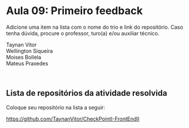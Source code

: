 # Aula 09: Primeiro feedback

Adicione uma item na lista com o nome do trio e link do repositório. Caso tenha dúvida, procure o professor, turo(a) e/ou auxiliar técnico.

Taynan Vitor 
<br>
Wellington Siqueira 
<br>
Moises Bollela 
<br>
Mateus Praxedes 

<br>

## Lista de repositórios da atividade resolvida

Coloque seu repositório na lista a seguir:

https://github.com/TaynanVitor/CheckPointI-FrontEndII
